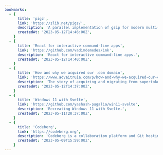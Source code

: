```yaml
---
bookmarks:
  - {
      title: 'pigz',
      link: 'https://zlib.net/pigz/',
      description: 'A parallel implementation of gzip for modern multi-processor, multi-core machines.',
      createdAt: '2023-05-12T14:46:00Z',
    }
  - {
      title: 'React for interactive command-line apps',
      link: 'https://github.com/vadimdemedes/ink',
      description: 'React for interactive command-line apps.',
      createdAt: '2023-05-12T14:40:00Z',
    }
  - {
      title: 'How and why we acquired our .com domain',
      link: 'https://www.advaitruia.com/p/how-and-why-we-acquired-our-com-domain',
      description: 'The story of acquiring and migrating from supertokens.io to supertokens.com.',
      createdAt: '2023-05-12T14:37:00Z',
    }
  - {
      title: 'Windows 11 with Svelte',
      link: 'https://github.com/yashash-pugalia/win11-svelte',
      description: 'Recreating Windows 11 with Svelte.',
      createdAt: '2023-05-11T20:37:00Z',
    }
  - {
      title: 'Codeberg',
      link: 'https://codeberg.org',
      description: 'Codeberg is a collaboration platform and Git hosting for free and open source software, content and projects.',
      createdAt: '2023-05-09T15:59:00Z',
    }
---
```

